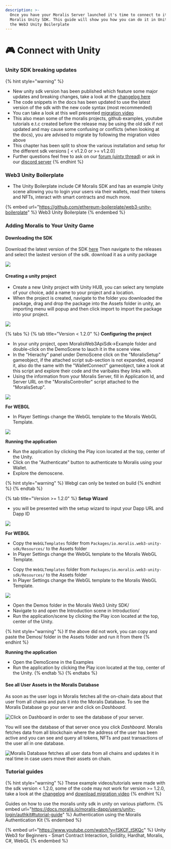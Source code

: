 ```yaml
---
description: >-
  Once you have your Moralis Server launched it's time to connect to it via the
  Moralis Unity SDK. This guide will show you how you can do it in Unity with
  the Web3 Unity Boilerplate
---
```


# 🎮 Connect with Unity

### Unity SDK breaking updates

{% hint style="warning" %}

- New unity sdk version has been published which feature some major updates and breaking changes, take a look at the [changelog here](https://github.com/MoralisWeb3/unity-web3-game-kit/releases/tag/v1.2.0)
- The code snippets in the docs has been updated to use the latest version of the sdk with the new code syntax (most recommended)
- You can take a look at this well presented [migration video](https://cdn.discordapp.com/attachments/918645175562145822/978328925753208904/MigrateToV120.mp4)
- This also mean some of the moralis projects, github examples, youtube tutorials e.t.c created before the release may be using the old sdk if not updated and may cause some confusing or conflicts (when looking at the docs), you are advised to migrate by following the migration video above
- This chapter has been split to show the various installation and setup for the different sdk versions [ < v1.2.0 or >= v1.2.0]
- Further questions feel free to ask on our [forum (uinty thread)](https://forum.moralis.io/t/ethereum-unity3d-boilerplate-questions/4553/708) or ask in our [discord server](https://moralis.io/mage/)
  {% endhint %}

### Web3 Unity Boilerplate

* The Unity Boilerplate include C# Moralis SDK and has an example Unity scene allowing you to login your users via their wallets, read their tokens and NFTs, interact with smart contracts and much more.

{% embed url="https://github.com/ethereum-boilerplate/web3-unity-boilerplate" %}
Web3 Unity Boilerplate
{% endembed %}

### Adding Moralis to Your Unity Game

#### Downloading the SDK

Download the latest version of the SDK [here](https://github.com/ethereum-boilerplate/web3-unity-boilerplate) Then navigate to the releases and select the lastest version of the sdk. download it as a unity package

![](../../.gitbook/assets/downloadtheunitysdk.gif)

#### Creating a unity project

* Create a new Unity project with Unity HUB, you can select any template of your choice, add a name to your project and a location.
* When the project is created, navigate to the folder you downloaded the package, drag and drop the package into the Assets folder in unity, an importing menu will popup and then click import to import the package into your project.

![](../../.gitbook/assets/importingthesdk.gif)

{% tabs %}
{% tab title="Version < 1.2.0" %}
**Configuring the project**

* In your unity project, open MoralisWeb3ApiSdk->Example folder and double-click on the DemoScene to lauch it in the scene view.
* In the "Hierachy" panel under DemoScene click on the "MoralisSetup" gameobject, if the attached script sub-section is not expanded, expand it, also do the same with the "WalletConnect" gameobject, take a look at this script and explore their code and the varibales they links with.
* Using the information from your Moralis Server, fill in Application Id, and Server URL on the "MoralisController" script attached to the "MoralisSetup".

![](../../.gitbook/assets/addingserverkeys.gif)

**For WEBGL**

- In Player Settings change the WebGL template to the Moralis WebGL Template.


![](../../.gitbook/assets/buildingforwebgl.gif)

**Running the application**

* Run the application by clicking the Play icon located at the top, center of the Unity.
* Click on the "Authenticate" button to authenticate to Moralis using your Wallet.
* Explore the demoscene.

{% hint style="warning" %}
Webgl can only be tested on build
{% endhint %}
{% endtab %}

{% tab title="Version >= 1.2.0" %}
**Setup Wizard**

* you will be presented with the setup wizard to input your Dapp URL and Dapp ID

![](../../.gitbook/assets/moralis-unity-boilerplate\_2.gif)

**For WEBGL**

- Copy the `WebGLTemplates` folder from `Packages/io.moralis.web3-unity-sdk/Resources/` to the Assets folder
- In Player Settings change the WebGL template to the Moralis WebGL Template.


* Copy the `WebGLTemplates` folder from `Packages/io.moralis.web3-unity-sdk/Resources/` to the Assets folder
* In Player Settings change the WebGL template to the Moralis WebGL Template.

![](../../.gitbook/assets/buildingforwebgl.gif)

- Open the Demos folder in the Moralis Web3 Unity SDK/
- Navigate to and open the Introduction scene in Introduction/
- Run the application/scene by clicking the Play icon located at the top, center of the Unity.

{% hint style="warning" %}
If the above did not work, you can copy and paste the Demos/ folder in the Assets folder and run it from there
{% endhint %}

**Running the application**


* Open the DemoScene in the Examples
* Run the application by clicking the Play icon located at the top, center of the Unity.
{% endtab %}
{% endtabs %}

#### See all User Assets in the Moralis Database

As soon as the user logs in Moralis fetches all the on-chain data about that user from all chains and puts it into the Moralis Database. To see the Moralis Database go your server and click on _Dashboard_.

![Click on Dashboard in order to see the database of your server.](<../../.gitbook/assets/Screenshot 2021-10-15 at 18.38.52.png>)

You will see the database of that server once you click _Dashboard_. Moralis fetches data from all blockchain where the address of the user has been active and you can see and query all tokens, NFTs and past transactions of the user all in one database.

![Moralis Database fetches all user data from all chains and updates it in real time in case users move their assets on chain.](<../../.gitbook/assets/Screenshot 2021-10-15 at 18.44.04.png>)

### Tutorial guides

{% hint style="warning" %}
These example videos/tutorials were made with the sdk version < 1.2.0, some of the code may not work for version >= 1.2.0, take a look at the [changelog](https://github.com/ethereum-boilerplate/web3-unity-boilerplate/releases/tag/v1.2.0) and [download migration video](https://cdn.discordapp.com/attachments/918645175562145822/978328925753208904/MigrateToV120.mp4)
{% endhint %}

Guides on how to use the moralis unity sdk in unity on various platform.
{% embed url="https://docs.moralis.io/moralis-dapp/users/unity-login/authkit#tutorial-guide" %}
Authentication using the Moralis Authentication Kit
{% endembed %}

{% embed url="https://www.youtube.com/watch?v=fSKCF_tSKQc" %}
Unity Web3 for Beginners - Smart Contract Interaction, Solidity, Hardhat, Moralis, C#, WebGL
{% endembed %}
